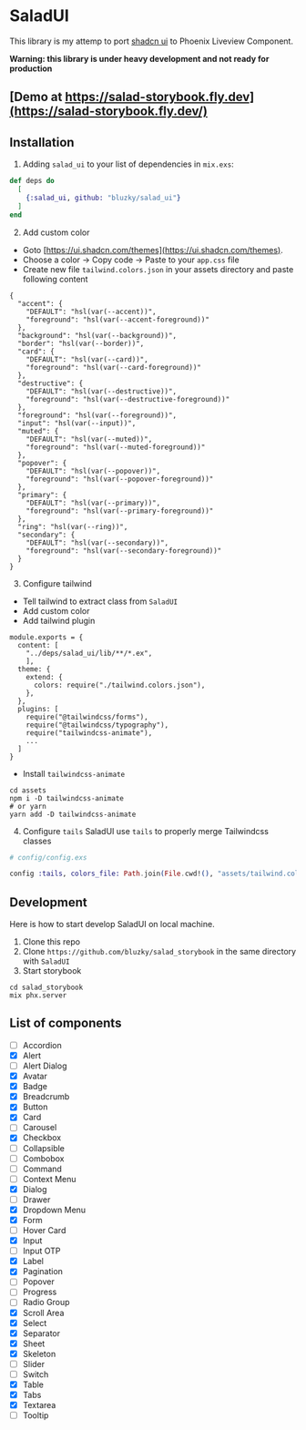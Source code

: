 # SaladUI

This library is my attemp to port [shadcn ui](https://ui.shadcn.com/) to Phoenix Liveview Component.

**Warning: this library is under heavy development and not ready for production**

## [Demo at https://salad-storybook.fly.dev](https://salad-storybook.fly.dev/)

## Installation

1. Adding `salad_ui` to your list of dependencies in `mix.exs`:

```elixir
def deps do
  [
    {:salad_ui, github: "bluzky/salad_ui"}
  ]
end
```

2. Add custom color
- Goto [https://ui.shadcn.com/themes](https://ui.shadcn.com/themes).
- Choose a color → Copy code → Paste to your `app.css` file
- Create new file `tailwind.colors.json` in your assets directory and paste following content
```
{
  "accent": {
    "DEFAULT": "hsl(var(--accent))",
    "foreground": "hsl(var(--accent-foreground))"
  },
  "background": "hsl(var(--background))",
  "border": "hsl(var(--border))",
  "card": {
    "DEFAULT": "hsl(var(--card))",
    "foreground": "hsl(var(--card-foreground))"
  },
  "destructive": {
    "DEFAULT": "hsl(var(--destructive))",
    "foreground": "hsl(var(--destructive-foreground))"
  },
  "foreground": "hsl(var(--foreground))",
  "input": "hsl(var(--input))",
  "muted": {
    "DEFAULT": "hsl(var(--muted))",
    "foreground": "hsl(var(--muted-foreground))"
  },
  "popover": {
    "DEFAULT": "hsl(var(--popover))",
    "foreground": "hsl(var(--popover-foreground))"
  },
  "primary": {
    "DEFAULT": "hsl(var(--primary))",
    "foreground": "hsl(var(--primary-foreground))"
  },
  "ring": "hsl(var(--ring))",
  "secondary": {
    "DEFAULT": "hsl(var(--secondary))",
    "foreground": "hsl(var(--secondary-foreground))"
  }
}
```

3. Configure tailwind
- Tell tailwind to extract class from `SaladUI`
- Add custom color
- Add tailwind plugin
```
module.exports = {
  content: [
    "../deps/salad_ui/lib/**/*.ex",
    ],
  theme: {
    extend: {
      colors: require("./tailwind.colors.json"),
    },
  },
  plugins: [
    require("@tailwindcss/forms"),
    require("@tailwindcss/typography"),
    require("tailwindcss-animate"),
    ...
  ]
}
```

- Install `tailwindcss-animate`
```
cd assets
npm i -D tailwindcss-animate
# or yarn
yarn add -D tailwindcss-animate
```

4. Configure `tails`
SaladUI use `tails` to properly merge Tailwindcss classes

```elixir
# config/config.exs

config :tails, colors_file: Path.join(File.cwd!(), "assets/tailwind.colors.json")
```


## Development

Here is how to start develop SaladUI on local machine.

1. Clone this repo
2. Clone `https://github.com/bluzky/salad_storybook` in the same directory with `SaladUI`
3. Start storybook
```
cd salad_storybook
mix phx.server
```


## List of components

- [ ] Accordion
- [x] Alert
- [ ] Alert Dialog
- [x] Avatar
- [x] Badge
- [x] Breadcrumb
- [x] Button
- [x] Card
- [ ] Carousel
- [x] Checkbox
- [ ] Collapsible
- [ ] Combobox
- [ ] Command
- [ ] Context Menu
- [x] Dialog
- [ ] Drawer
- [x] Dropdown Menu
- [x] Form
- [ ] Hover Card
- [x] Input
- [ ] Input OTP
- [x] Label
- [x] Pagination
- [ ] Popover
- [ ] Progress
- [ ] Radio Group
- [x] Scroll Area
- [x] Select
- [x] Separator
- [x] Sheet
- [x] Skeleton
- [ ] Slider
- [ ] Switch
- [x] Table
- [x] Tabs
- [x] Textarea
- [ ] Tooltip
